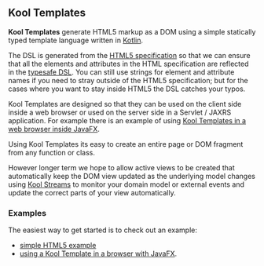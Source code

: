## Kool Templates

**Kool Templates** generate HTML5 markup as a DOM using a simple statically typed template language written in [Kotlin](http://jetbrains.github.com/kotlin/).

The DSL is generated from the [HTML5 specification](http://dev.w3.org/html5/spec/section-index.html) so that we can ensure that all the elements and attributes in the HTML specification are reflected in the [typesafe DSL](http://kool.io/versions/snapshot/apidocs/io/kool/template/html/org/w3c/dom/Node-extensions.html). You can still use strings for element and attribute names if you need to stray outside of the HTML5 specification; but for the cases where you want to stay inside HTML5 the DSL catches your typos.

Kool Templates are designed so that they can be used on the client side inside a web browser or used on the server side in a Servlet / JAXRS application. For example there is an example of using [Kool Templates in a web browser inside JavaFX](https://github.com/koolio/kool/tree/master/samples/kool-template-sample).

Using Kool Templates its easy to create an entire page or DOM fragment from any function or class.

However longer term we hope to allow active views to be created that automatically keep the DOM view updated as the underlying model changes  using [Kool Streams](https://github.com/koolio/kool/blob/master/kool-stream/ReadMe.md) to monitor your domain model or external events and update the correct parts of your view automatically.

### Examples

The easiest way to get started is to check out an example:

* [simple HTML5 example](https://github.com/koolio/kool/blob/master/kool-template/src/test/kotlin/test/kool/template/html/HtmlTemplateTest.kt#L12)
* [using a Kool Template in a browser with JavaFX](https://github.com/koolio/kool/tree/master/kool-javafx).

